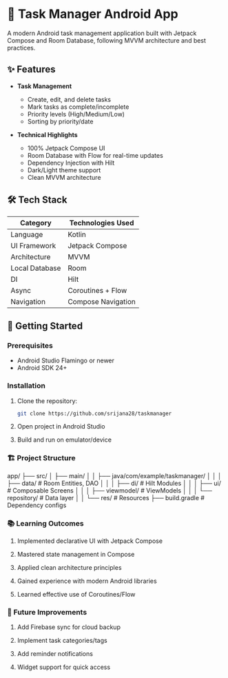 
# 📱 Task Manager Android App

A modern Android task management application built with Jetpack Compose and Room Database, following MVVM architecture and best practices.

## ✨ Features

- **Task Management**
  - Create, edit, and delete tasks
  - Mark tasks as complete/incomplete
  - Priority levels (High/Medium/Low)
  - Sorting by priority/date

- **Technical Highlights**
  - 100% Jetpack Compose UI
  - Room Database with Flow for real-time updates
  - Dependency Injection with Hilt
  - Dark/Light theme support
  - Clean MVVM architecture

## 🛠 Tech Stack

| Category       | Technologies Used                         |
|----------------|-------------------------------------------|
| Language       | Kotlin                                    |
| UI Framework   | Jetpack Compose                           |
| Architecture   | MVVM                                      |
| Local Database | Room                                      |
| DI             | Hilt                                      |
| Async          | Coroutines + Flow                         |
| Navigation     | Compose Navigation                        |

## 🚀 Getting Started

### Prerequisites
- Android Studio Flamingo or newer
- Android SDK 24+

### Installation
1. Clone the repository:
   ```bash
   git clone https://github.com/srijana28/taskmanager
2. Open project in Android Studio

3. Build and run on emulator/device

### 🏗 Project Structure
app/
├── src/
│   ├── main/
│   │   ├── java/com/example/taskmanager/
│   │   │   ├── data/              # Room Entities, DAO
│   │   │   ├── di/                # Hilt Modules
│   │   │   ├── ui/                # Composable Screens
│   │   │   ├── viewmodel/         # ViewModels
│   │   │   └── repository/        # Data layer
│   │   └── res/                   # Resources
├── build.gradle                   # Dependency configs

### 📚 Learning Outcomes
1. Implemented declarative UI with Jetpack Compose

2. Mastered state management in Compose

3. Applied clean architecture principles

4. Gained experience with modern Android libraries

5. Learned effective use of Coroutines/Flow

### 🔮 Future Improvements
1. Add Firebase sync for cloud backup

2. Implement task categories/tags

3. Add reminder notifications

4. Widget support for quick access
